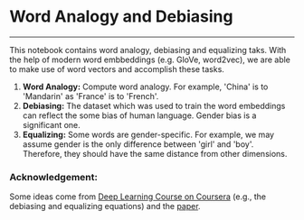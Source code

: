 # Word Analogy and Debiasing
---
This notebook contains word analogy, debiasing and equalizing taks. With the help of modern word embbeddings (e.g. GloVe, word2vec), we are able to make use of word vectors and accomplish these tasks.
1. **Word Analogy:** Compute word analogy. For example, 'China' is to 'Mandarin' as 'France' is to 'French'.
2. **Debiasing:** The dataset which was used to train the word embeddings can reflect the some bias of human language. Gender bias is a significant one. 
3. **Equalizing:** Some words are gender-specific. For example, we may assume gender is the only difference between 'girl' and 'boy'. Therefore, they should have the same distance from other dimensions.

### Acknowledgement:
Some ideas come from [Deep Learning Course on Coursera](https://www.deeplearning.ai/deep-learning-specialization/) (e.g., the debiasing and equalizing equations) and the [paper](https://arxiv.org/abs/1607.06520).
